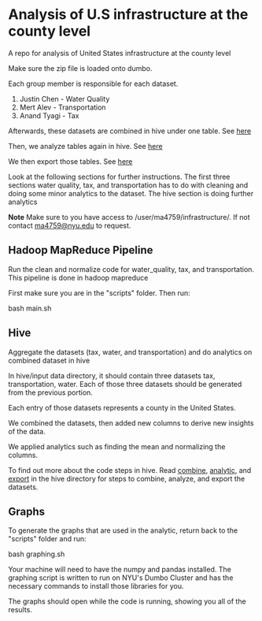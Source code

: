 # Analysis of U.S infrastructure at the county level
A repo for analysis of United States infrastructure at the county level

Make sure the zip file is loaded onto dumbo.

Each group member is responsible for each dataset.

1. Justin Chen - Water Quality
2. Mert Alev - Transportation
3. Anand Tyagi - Tax

Afterwards, these datasets are combined in hive under one table. See [here](./hive/combine.md)

Then, we analyze tables again in hive. See [here](./hive/analytic.md)

We then export those tables. See [here](./hive/export.md)

Look at the following sections for further instructions.
The first three sections water quality, tax, and transportation has to do with cleaning and doing some minor analytics to the dataset. The hive section is doing further analytics

**Note** Make sure to you have access to /user/ma4759/infrastructure/. If not contact ma4759@nyu.edu to request.

## Hadoop MapReduce Pipeline

Run the clean and normalize code for water_quality, tax, and transportation. This pipeline is done in hadoop mapreduce

First make sure you are in the "scripts" folder. Then run:

bash main.sh

## Hive

Aggregate the datasets (tax, water, and transportation) and do analytics on combined dataset in hive

In hive/input data directory, it should contain three datasets tax, transportation, water. Each of those three datasets should be generated from the previous portion.

Each entry of those datasets represents a county in the United States.

We combined the datasets, then added new columns to derive new insights of the data.

We applied analytics such as finding the mean and normalizing the columns.

To find out more about the code steps in hive. Read [combine](./hive/combine.md), [analytic](./hive/analytic.md), and [export](./hive/export.md) in the hive directory for steps to combine, analyze, and export the datasets.

## Graphs

To generate the graphs that are used in the analytic, return back to the "scripts" folder and run:

bash graphing.sh

Your machine will need to have the numpy and pandas installed. The graphing script is written to run on NYU's Dumbo Cluster and has the necessary commands to install those libraries for you.

The graphs should open while the code is running, showing you all of the results.
